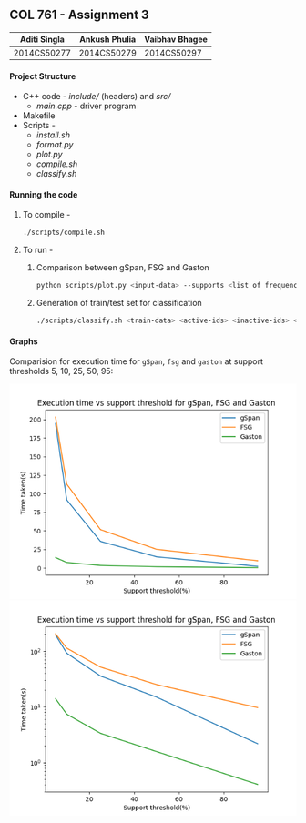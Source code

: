 ## COL 761 - Assignment 3

| Aditi Singla | Ankush Phulia | Vaibhav Bhagee |
| ------------ | ------------- | -------------- |
| 2014CS50277  | 2014CS50279   | 2014CS50297    |


#### Project Structure

* C++ code - *include/* (headers) and *src/*
  * *main.cpp* - driver program
* Makefile
* Scripts - 
  * *install.sh*
  * *format.py*
  * *plot.py*
  * *compile.sh*
  * *classify.sh*


#### Running the code

1. To compile -

   ```bash
   ./scripts/compile.sh
   ```

2. To run -

   1. Comparison between gSpan, FSG and Gaston

      ```bash
      python scripts/plot.py <input-data> --supports <list of frequency thresholds>
      ```

   2. Generation of train/test set for classification

      ```bash
      ./scripts/classify.sh <train-data> <active-ids> <inactive-ids> <test-data>
      ```

#### Graphs

Comparision for execution time for `gSpan`, `fsg` and `gaston` at support thresholds 5, 10, 25, 50, 95:

![Execution time vs Support Threshold](plots/graph.png)
![Execution time vs Support Threshold on log scale](plots/graph_log.png)